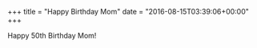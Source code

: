 +++
title = "Happy Birthday Mom"
date = "2016-08-15T03:39:06+00:00"
+++

Happy 50th Birthday Mom!
			